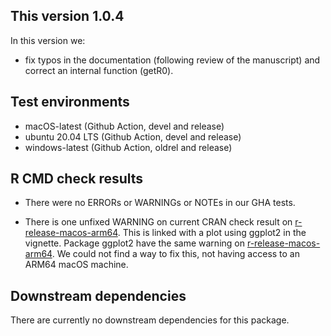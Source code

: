 ## This version 1.0.4
In this version we:
- fix typos in the documentation (following review of the manuscript) and correct an internal function (getR0).

## Test environments
* macOS-latest (Github Action, devel and release)
* ubuntu 20.04 LTS (Github Action, devel and release)
* windows-latest (Github Action, oldrel and release)

## R CMD check results

* There were no ERRORs or WARNINGs or NOTEs in our GHA tests.

* There is one unfixed WARNING on current CRAN check result on [r-release-macos-arm64](https://www.r-project.org/nosvn/R.check/r-release-macos-arm64/nosoi-00check.html).
  This is linked with a plot using ggplot2 in the vignette.
  Package ggplot2 have the same warning on [r-release-macos-arm64](https://www.r-project.org/nosvn/R.check/r-release-macos-arm64/ggplot2-00check.html).
  We could not find a way to fix this, not having access to an ARM64 macOS machine.

## Downstream dependencies
There are currently no downstream dependencies for this package.
